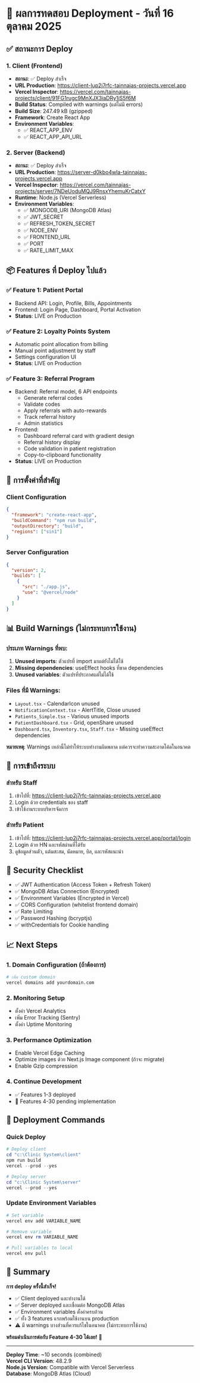 # 🚀 ผลการทดสอบ Deployment - วันที่ 16 ตุลาคม 2025

## ✅ สถานะการ Deploy

### 1. Client (Frontend)
- **สถานะ**: ✅ Deploy สำเร็จ
- **URL Production**: https://client-lup2j7rfc-tainnajas-projects.vercel.app
- **Vercel Inspector**: https://vercel.com/tainnajas-projects/client/91FG1rugc9MnXJX3iaDRy1iS5f6M
- **Build Status**: Compiled with warnings (แต่ไม่มี errors)
- **Build Size**: 247.49 kB (gzipped)
- **Framework**: Create React App
- **Environment Variables**: 
  - ✅ REACT_APP_ENV
  - ✅ REACT_APP_API_URL

### 2. Server (Backend)
- **สถานะ**: ✅ Deploy สำเร็จ
- **URL Production**: https://server-d0kbo4wla-tainnajas-projects.vercel.app
- **Vercel Inspector**: https://vercel.com/tainnajas-projects/server/7NDeUoduMQJ9RnsxYhemuKrCatxY
- **Runtime**: Node.js (Vercel Serverless)
- **Environment Variables**: 
  - ✅ MONGODB_URI (MongoDB Atlas)
  - ✅ JWT_SECRET
  - ✅ REFRESH_TOKEN_SECRET
  - ✅ NODE_ENV
  - ✅ FRONTEND_URL
  - ✅ PORT
  - ✅ RATE_LIMIT_MAX

## 📦 Features ที่ Deploy ไปแล้ว

### ✅ Feature 1: Patient Portal
- Backend API: Login, Profile, Bills, Appointments
- Frontend: Login Page, Dashboard, Portal Activation
- **Status**: LIVE on Production

### ✅ Feature 2: Loyalty Points System  
- Automatic point allocation from billing
- Manual point adjustment by staff
- Settings configuration UI
- **Status**: LIVE on Production

### ✅ Feature 3: Referral Program
- Backend: Referral model, 6 API endpoints
  - Generate referral codes
  - Validate codes
  - Apply referrals with auto-rewards
  - Track referral history
  - Admin statistics
- Frontend: 
  - Dashboard referral card with gradient design
  - Referral history display
  - Code validation in patient registration
  - Copy-to-clipboard functionality
- **Status**: LIVE on Production

## 🔧 การตั้งค่าที่สำคัญ

### Client Configuration
```json
{
  "framework": "create-react-app",
  "buildCommand": "npm run build",
  "outputDirectory": "build",
  "regions": ["sin1"]
}
```

### Server Configuration  
```json
{
  "version": 2,
  "builds": [
    {
      "src": "./app.js",
      "use": "@vercel/node"
    }
  ]
}
```

## 📊 Build Warnings (ไม่กระทบการใช้งาน)

### ประเภท Warnings ที่พบ:
1. **Unused imports**: ตัวแปรที่ import มาแต่ยังไม่ได้ใช้
2. **Missing dependencies**: useEffect hooks ที่ขาด dependencies
3. **Unused variables**: ตัวแปรที่ประกาศแต่ไม่ได้ใช้

### Files ที่มี Warnings:
- `Layout.tsx` - CalendarIcon unused
- `NotificationContext.tsx` - AlertTitle, Close unused  
- `Patients_Simple.tsx` - Various unused imports
- `PatientDashboard.tsx` - Grid, openShare unused
- `Dashboard.tsx`, `Inventory.tsx`, `Staff.tsx` - Missing useEffect dependencies

**หมายเหตุ**: Warnings เหล่านี้ไม่ทำให้ระบบทำงานผิดพลาด แต่ควรจะทำความสะอาดโค้ดในอนาคต

## 🎯 การเข้าถึงระบบ

### สำหรับ Staff
1. เข้าไปที่: https://client-lup2j7rfc-tainnajas-projects.vercel.app
2. Login ด้วย credentials ของ staff
3. เข้าใช้งานระบบบริหารจัดการ

### สำหรับ Patient  
1. เข้าไปที่: https://client-lup2j7rfc-tainnajas-projects.vercel.app/portal/login
2. Login ด้วย HN และรหัสผ่านที่ได้รับ
3. ดูข้อมูลส่วนตัว, แต้มสะสม, นัดหมาย, บิล, และรหัสแนะนำ

## 🔐 Security Checklist

- ✅ JWT Authentication (Access Token + Refresh Token)
- ✅ MongoDB Atlas Connection (Encrypted)
- ✅ Environment Variables (Encrypted in Vercel)
- ✅ CORS Configuration (whitelist frontend domain)
- ✅ Rate Limiting
- ✅ Password Hashing (bcryptjs)
- ✅ withCredentials for Cookie handling

## 📈 Next Steps

### 1. Domain Configuration (ถ้าต้องการ)
```bash
# เพิ่ม custom domain
vercel domains add yourdomain.com
```

### 2. Monitoring Setup
- ตั้งค่า Vercel Analytics
- เพิ่ม Error Tracking (Sentry)
- ตั้งค่า Uptime Monitoring

### 3. Performance Optimization
- Enable Vercel Edge Caching
- Optimize images ด้วย Next.js Image component (ถ้าจะ migrate)
- Enable Gzip compression

### 4. Continue Development
- ✅ Features 1-3 deployed
- 🔄 Features 4-30 pending implementation

## 📝 Deployment Commands

### Quick Deploy
```powershell
# Deploy client
cd "c:\Clinic System\client"
npm run build
vercel --prod --yes

# Deploy server  
cd "c:\Clinic System\server"
vercel --prod --yes
```

### Update Environment Variables
```powershell
# Set variable
vercel env add VARIABLE_NAME

# Remove variable
vercel env rm VARIABLE_NAME

# Pull variables to local
vercel env pull
```

## 🎉 Summary

**การ deploy ครั้งนี้สำเร็จ!** 

- ✅ Client deployed และทำงานได้
- ✅ Server deployed และเชื่อมต่อ MongoDB Atlas
- ✅ Environment variables ตั้งค่าครบถ้วน
- ✅ ทั้ง 3 features แรกพร้อมใช้งานบน production
- ⚠️ มี warnings บางส่วนที่ควรแก้ไขในอนาคต (ไม่กระทบการใช้งาน)

**พร้อมดำเนินการต่อกับ Feature 4-30 ได้เลย!** 🚀

---

**Deploy Time**: ~10 seconds (combined)  
**Vercel CLI Version**: 48.2.9  
**Node.js Version**: Compatible with Vercel Serverless  
**Database**: MongoDB Atlas (Cloud)
